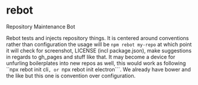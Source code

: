 # rebot
Repository Maintenance Bot

Rebot tests and injects repository things. It is centered around conventions rather than configuration the usage will be ```npm rebot my-repo``` at which point it will check for screenshot, LICENSE (incl package.json), make suggestions in regards to gh_pages and stuff like that. It may become a device for unfurling boilerplates into new repos as well, this would work as following ``npx rebot init cli```, or ```npx rebot init electron```. We already have bower and the like but this one is convention over configuration.
